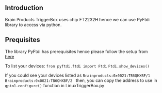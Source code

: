## Introduction
Brain Products TriggerBox uses chip FT2232H hence we can use PyFtdi library to access via python.

## Prequisites
The library PyFtdi has prerequisites hence please follow the setup from [here](https://eblot.github.io/pyftdi/installation.html#prerequisites)

To list your devices:
`from pyftdi.ftdi import Ftdi`
`Ftdi.show_devices()`

If you could see your devices listed as
`Brainproducts:0x0021:TB6QHXBF/1 `
`Brainproducts:0x0021:TB6QHXBF/2 `
then, you can copy the address to use in 
`gpio1.configure()` function in LinuxTriggerBox.py

